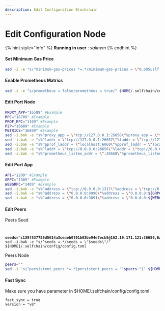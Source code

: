 ```yaml
---
description: Edit Configuration Blockchain
---
```


# Edit Configuration Node

{% hint style="info" %}
**Running in user** : _salinem_
{% endhint %}

#### Set Minimum Gas Price

```bash
sed -i -e "s/^minimum-gas-prices *=.*/minimum-gas-prices = \"0.005uslf \"/" $HOME/.selfchain/config/app.toml
```

#### **Enable Prometheus Matrics**

```bash
sed -i -e "s/prometheus = false/prometheus = true/" $HOME/.selfchain/config/config.toml
```

#### Edit Port Node

```bash
PROXY_APP="16509" #Example
RPC="16709" #Example
PROF_RPC="1109" #Example
P2P="16609" #Example
METRICS="16809" #Example
sed -i.bak -e "s%^proxy_app = \"tcp://127.0.0.1:26658\"%proxy_app = \"tcp://127.0.0.1:${PROXY_APP}\"%" $HOME/.selfchain/config/config.toml 
sed -i.bak -e "s%^laddr = \"tcp://127.0.0.1:26657\"%laddr = \"tcp://127.0.0.1:${RPC}\"%" $HOME/.selfchain/config/config.toml 
sed -i.bak -e "s%^pprof_laddr = \"localhost:6060\"%pprof_laddr = \"localhost:${PROF_RPC}\"%" $HOME/.selfchain/config/config.toml 
sed -i.bak -e "s%^laddr = \"tcp://0.0.0.0:26656\"%laddr = \"tcp://0.0.0.0:${P2P}\"%" $HOME/.selfchain/config/config.toml 
sed -i.bak -e "s%^prometheus_listen_addr = \":26660\"%prometheus_listen_addr = \":${METRICS}\"%" $HOME/.selfchain/config/config.toml

```

#### Edit Port App

```bash
API="1209" #Example
GRPC="1309" #Example
WEBGRPC="1409" #Example
sed -i.bak -e "s%^address = \"tcp://0.0.0.0:1317\"%address = \"tcp://0.0.0.0:${API}\"%" $HOME/.selfchain/config/app.toml
sed -i.bak -e "s%^address = \"0.0.0.0:9090\"%address = \"0.0.0.0:${GRPC}\"%" $HOME/.selfchain/config/app.toml
sed -i.bak -e "s%^address = \"0.0.0.0:9091\"%address = \"0.0.0.0:${WEBGRPC}\"%" $HOME/.selfchain/config/app.toml
```

#### Edit Peers

Peers Seed

<pre class="language-bash"><code class="lang-bash">

<strong>seeds="c139f537755d5614a3ceaeb0f01b03be94e7ecb5@162.19.171.121:26656,6a3a0db2763d8222d00af55cbbe35824a39c8292@176.9.183.45:34656,790544e857cfe673cab570668131aa7ae2be7e5d@178.63.100.102:26656,7a9038d1efd34c7f3baea17d8822262a981568b1@217.182.136.79:30156,6ae10267d8581414b37553655be22297b2f92087@174.138.25.159:26656,b307b56b94bd3a02fcad5b6904464a391e13cf48@128.199.33.181:26656,71b8d630e7c3e31f2743fda68e6d3ac64f41cece@209.97.174.97:26656,f238d6a52578975198ceac2b0c2b004d49d5613f@88.198.5.77:31656,c87c1b17045b27fd14b13d7dbb3469a2248cb1f7@95.217.204.58:24356,637077d431f618181597706810a65c826524fd74@5.9.151.56:24356"
</strong>sed -i.bak -e "s/^seeds =.*/seeds = \"$seeds\"/" ${HOME}/.selfchain/config/config.toml
</code></pre>

Peers Node

```bash
peers=""
sed -i 's|^persistent_peers *=.*|persistent_peers = "'$peers'"|' ${HOME}/.selfchain/config/config.toml
```

#### Fast Sync

Make sure you have parameter in $HOME/.selfchain/config/config.toml

```
fast_sync = true
version = "v0"
```
